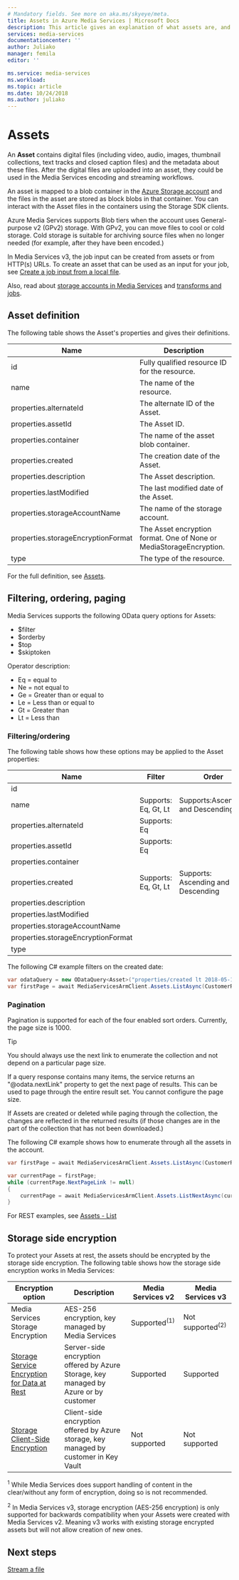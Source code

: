 ```yaml
---
# Mandatory fields. See more on aka.ms/skyeye/meta.
title: Assets in Azure Media Services | Microsoft Docs
description: This article gives an explanation of what assets are, and how they are used by Azure Media Services.
services: media-services
documentationcenter: ''
author: Juliako
manager: femila
editor: ''

ms.service: media-services
ms.workload: 
ms.topic: article
ms.date: 10/24/2018
ms.author: juliako
---
```


# Assets

An **Asset** contains digital files (including video, audio, images, thumbnail collections, text tracks and closed caption files) and the metadata about these files. After the digital files are uploaded into an asset, they could be used in the Media Services encoding and streaming workflows.

An asset is mapped to a blob container in the [Azure Storage account](storage-account-concept.md) and the files in the asset are stored as block blobs in that container. You can interact with the Asset files in the containers using the Storage SDK clients.

Azure Media Services supports Blob tiers when the account uses General-purpose v2 (GPv2) storage. With GPv2, you can move files to cool or cold storage. Cold storage is suitable for archiving source files when no longer needed (for example, after they have been encoded.)

In Media Services v3, the job input can be created from assets or from HTTP(s) URLs. To create an asset that can be used as an input for your job, see [Create a job input from a local file](job-input-from-local-file-how-to.md).

Also, read about [storage accounts in Media Services](storage-account-concept.md) and [transforms and jobs](transform-concept.md).

## Asset definition

The following table shows the Asset's properties and gives their definitions.

|Name|Description|
|---|---|
|id|Fully qualified resource ID for the resource.|
|name|The name of the resource.|
|properties.alternateId |The alternate ID of the Asset.|
|properties.assetId |The Asset ID.|
|properties.container |The name of the asset blob container.|
|properties.created |The creation date of the Asset.|
|properties.description|The Asset description.|
|properties.lastModified |The last modified date of the Asset.|
|properties.storageAccountName |The name of the storage account.|
|properties.storageEncryptionFormat |The Asset encryption format. One of None or MediaStorageEncryption.|
|type|The type of the resource.|

For the full definition, see [Assets](https://docs.microsoft.com/rest/api/media/assets).

## Filtering, ordering, paging

Media Services supports the following OData query options for Assets: 

* $filter 
* $orderby 
* $top 
* $skiptoken 

Operator description:

* Eq = equal to
* Ne = not equal to
* Ge = Greater than or equal to
* Le = Less than or equal to
* Gt = Greater than
* Lt = Less than

### Filtering/ordering

The following table shows how these options may be applied to the Asset properties: 

|Name|Filter|Order|
|---|---|---|
|id|||
|name|Supports: Eq, Gt, Lt|Supports:Ascending and Descending|
|properties.alternateId |Supports: Eq||
|properties.assetId |Supports: Eq||
|properties.container |||
|properties.created|Supports: Eq, Gt, Lt| Supports: Ascending and Descending|
|properties.description |||
|properties.lastModified |||
|properties.storageAccountName |||
|properties.storageEncryptionFormat | ||
|type|||

The following C# example filters on the created date:

```csharp
var odataQuery = new ODataQuery<Asset>("properties/created lt 2018-05-11T17:39:08.387Z");
var firstPage = await MediaServicesArmClient.Assets.ListAsync(CustomerResourceGroup, CustomerAccountName, odataQuery);
```

### Pagination

Pagination is supported for each of the four enabled sort orders. Currently, the page size is 1000.

> [!TIP]
> You should always use the next link to enumerate the collection and not depend on a particular page size.

If a query response contains many items, the service returns an "\@odata.nextLink" property to get the next page of results. This can be used to page through the entire result set. You cannot configure the page size. 

If Assets are created or deleted while paging through the collection, the changes are reflected in the returned results (if those changes are in the part of the collection that has not been downloaded.) 

The following C# example shows how to enumerate through all the assets in the account.

```csharp
var firstPage = await MediaServicesArmClient.Assets.ListAsync(CustomerResourceGroup, CustomerAccountName);

var currentPage = firstPage;
while (currentPage.NextPageLink != null)
{
    currentPage = await MediaServicesArmClient.Assets.ListNextAsync(currentPage.NextPageLink);
}
```

For REST examples, see [Assets - List](https://docs.microsoft.com/rest/api/media/assets/list)

## Storage side encryption

To protect your Assets at rest, the assets should be encrypted by the storage side encryption. The following table shows how the storage side encryption works in Media Services:

|Encryption option|Description|Media Services v2|Media Services v3|
|---|---|---|---|
|Media Services Storage Encryption|AES-256 encryption, key managed by Media Services|Supported<sup>(1)</sup>|Not supported<sup>(2)</sup>|
|[Storage Service Encryption for Data at Rest](https://docs.microsoft.com/azure/storage/common/storage-service-encryption)|Server-side encryption offered by Azure Storage, key managed by Azure or by customer|Supported|Supported|
|[Storage Client-Side Encryption](https://docs.microsoft.com/azure/storage/common/storage-client-side-encryption)|Client-side encryption offered by Azure storage, key managed by customer in Key Vault|Not supported|Not supported|

<sup>1</sup> While Media Services does support handling of content in the clear/without any form of encryption, doing so is not recommended.

<sup>2</sup> In Media Services v3, storage encryption (AES-256 encryption) is only supported for backwards compatibility when your Assets were created with Media Services v2. Meaning v3 works with existing storage encrypted assets but will not allow creation of new ones.

## Next steps

[Stream a file](stream-files-dotnet-quickstart.md)
